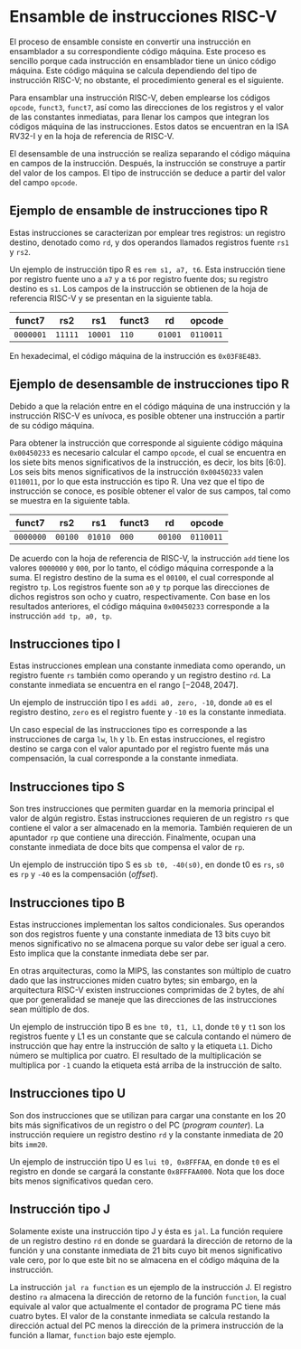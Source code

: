# Ensamble de instrucciones RISC-V

El proceso de ensamble consiste en convertir una instrucción en ensamblador a su correspondiente código máquina. Este proceso es sencillo porque cada instrucción en ensamblador tiene un único código máquina. Este código máquina se calcula dependiendo del tipo de instrucción RISC-V; no obstante, el procedimiento general es el siguiente.

Para ensamblar una instrucción RISC-V, deben emplearse los códigos `opcode`, `funct3`, `funct7`, así como las direcciones de los registros y el valor de las constantes inmediatas, para llenar los campos que integran los códigos máquina de las instrucciones. Estos datos se encuentran en la ISA RV32-I y en la hoja de referencia de RISC-V.

El desensamble de una instrucción se realiza separando el código máquina en campos de la instrucción. Después, la instrucción se construye a partir del valor de los campos. El tipo de instrucción se deduce a partir del valor del campo `opcode`.

## Ejemplo de ensamble de instrucciones tipo R

Estas instrucciones se caracterizan por emplear tres registros: un registro destino, denotado como `rd`, y dos operandos llamados registros fuente `rs1` y `rs2`.

Un ejemplo de instrucción tipo R es `rem s1, a7, t6`. Esta instrucción tiene por registro fuente uno a `a7` y a `t6` por registro fuente dos; su registro destino es `s1`. Los campos de la instrucción se obtienen de la hoja de referencia RISC-V y se presentan en la siguiente tabla.

| funct7    | rs2     | rs1     | funct3  | rd      | opcode    |
| --------- | ------- | ------- | ------- | ------- | --------- |
| `0000001` | `11111` | `10001` | `110`   | `01001` | `0110011` |

En hexadecimal, el código máquina de la instrucción es `0x03F8E4B3`. 

## Ejemplo de desensamble de instrucciones tipo R

Debido a que la relación entre en el código máquina de una instrucción y la instrucción RISC-V es unívoca, es posible obtener una instrucción a partir de su código máquina.

Para obtener la instrucción que corresponde al siguiente código máquina `0x00450233` es necesario calcular el campo `opcode`, el cual se encuentra en los siete bits menos significativos de la instrucción, es decir, los bits [6:0]. Los seis bits menos significativos de la instrucción `0x00450233` valen `0110011`, por lo que esta instrucción es tipo R. Una vez que el tipo de instrucción se conoce, es posible obtener el valor de sus campos, tal como se muestra en la siguiente tabla.

| funct7    | rs2     | rs1     | funct3  | rd      | opcode    |
| --------- | ------- | ------- | ------- | ------- | --------- |
| `0000000` | `00100` | `01010` | `000`   | `00100` | `0110011` |

De acuerdo con la hoja de referencia de RISC-V, la instrucción `add` tiene los valores `0000000` y `000`, por lo tanto, el código máquina corresponde a la suma. El registro destino de la suma es el `00100`, el cual corresponde al registro `tp`. Los registros fuente son `a0` y `tp` porque las direcciones de dichos registros son ocho y cuatro, respectivamente. Con base en los resultados anteriores, el código máquina `0x00450233` corresponde a la instrucción `add tp, a0, tp`.

## Instrucciones tipo I

Estas instrucciones emplean una constante inmediata como operando, un registro fuente `rs` también como operando y un registro destino `rd`. La constante inmediata se encuentra en el rango $[-2048, 2047]$. 

Un ejemplo de instrucción tipo I es `addi a0, zero, -10`, donde `a0` es el registro destino, `zero` es el registro fuente y `-10` es la constante inmediata. 

Un caso especial de las instrucciones tipo es corresponde a las instrucciones de carga `lw`, `lh` y `lb`. En estas instrucciones, el registro destino se carga con el valor apuntado por el registro fuente más una compensación, la cual corresponde a la constante inmediata.

## Instrucciones tipo S

Son tres instrucciones que permiten guardar en la memoria principal el valor de algún registro. Estas instrucciones requieren de un registro `rs` que contiene el valor a ser almacenado en la memoria. También requieren de un apuntador `rp` que contiene una dirección. Finalmente, ocupan una constante inmediata de doce bits que compensa el valor de `rp`. 

Un ejemplo de instrucción tipo S es `sb t0, -40(s0)`, en donde t0 es `rs`, `s0` es `rp` y `-40` es la compensación (*offset*).

## Instrucciones tipo B

Estas instrucciones implementan los saltos condicionales. Sus operandos son dos registros fuente y una constante inmediata de 13 bits cuyo bit menos significativo no se almacena porque su valor debe ser igual a cero. Esto implica que la constante inmediata debe ser par. 

En otras arquitecturas, como la MIPS, las constantes son múltiplo de cuatro dado que las instrucciones miden cuatro bytes; sin embargo, en la arquitectura RISC-V existen instrucciones comprimidas de 2 bytes, de ahí que por generalidad se maneje que las direcciones de las instrucciones sean múltiplo de dos.

Un ejemplo de instrucción tipo B es `bne t0, t1, L1`, donde `t0` y `t1` son los registros fuente y L1 es un constante que se calcula contando el número de instrucción que hay entre la instrucción de salto y la etiqueta `L1`. Dicho número se multiplica por cuatro. El resultado de la multiplicación se multiplica por `-1` cuando la etiqueta está arriba de la instrucción de salto.

## Instrucciones tipo U

Son dos instrucciones que se utilizan para cargar una constante en los 20 bits más significativos de un registro o del PC (*program counter*). La instrucción requiere un registro destino `rd` y la constante inmediata de 20 bits `imm20`.

Un ejemplo de instrucción tipo U es `lui t0, 0x8FFFAA`, en donde `t0` es el registro en donde se cargará la constante `0x8FFFAA000`. Nota que los doce bits menos significativos quedan cero.

## Instrucción tipo J

Solamente existe una instrucción tipo J y ésta es `jal`. La función requiere de un registro destino `rd` en donde se guardará la dirección de retorno de la función y una constante inmediata de 21 bits cuyo bit menos significativo vale cero, por lo que este bit no se almacena en el código máquina de la instrucción.

La instrucción `jal ra function` es un ejemplo de la instrucción J. El registro destino `ra` almacena la dirección de retorno de la función `function`, la cual equivale al valor que actualmente el contador de programa PC tiene más cuatro bytes. El valor de la constante inmediata se calcula restando la dirección actual del PC menos la dirección de la primera instrucción de la función a llamar, `function` bajo este ejemplo.
